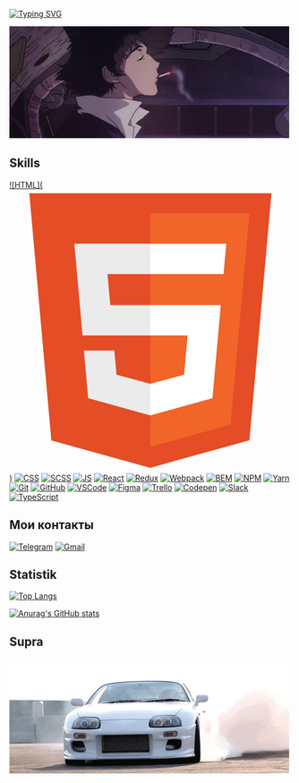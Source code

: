 

[![Typing SVG](https://readme-typing-svg.herokuapp.com?font=Roboto&duration=8000&pause=2000&color=F70000&center=true&vCenter=true&width=800&height=100&lines=Приветствую😊+на+своем+gitHub+профиле💥+Я+Junior+Frontend+Dev+из+Тирасполя🗾)](https://git.io/typing-svg)
 </br>
 
[![Header](https://github.com/424Nkita-Csharsfta4/424Nkita-Csharsfta4/blob/main/424Nkita-Csharsfta4-main/assets/1.gif)](https://vk.com/php1234python)

## Skills

[![HTML](<svg viewBox="0 0 128 128">
<path fill="#E44D26" d="M19.037 113.876L9.032 1.661h109.936l-10.016 112.198-45.019 12.48z"></path><path fill="#F16529" d="M64 116.8l36.378-10.086 8.559-95.878H64z"></path><path fill="#EBEBEB" d="M64 52.455H45.788L44.53 38.361H64V24.599H29.489l.33 3.692 3.382 37.927H64zm0 35.743l-.061.017-15.327-4.14-.979-10.975H33.816l1.928 21.609 28.193 7.826.063-.017z"></path><path fill="#fff" d="M63.952 52.455v13.763h16.947l-1.597 17.849-15.35 4.143v14.319l28.215-7.82.207-2.325 3.234-36.233.335-3.696h-3.708zm0-27.856v13.762h33.244l.276-3.092.628-6.978.329-3.692z"></path>
</svg>)](https://www.w3.org/html) [![CSS](./images/css.png)](https://www.w3schools.com/css/) [![SCSS](./images/scss.png)](https://sass-lang.com/) [![JS](./images/js.png)](https://developer.mozilla.org/en-US/docs/Web/JavaScript) [![React](./images/react.png)](https://reactjs.org/) [![Redux](./images/redux.png)](https://redux.js.org/) [![Webpack](./images/webpack.png)](https://webpack.js.org/) [![BEM](./images/bem.png)](https://ru.bem.info/) [![NPM](./images/npm.png)](https://www.npmjs.com/) [![Yarn](./images/yarn.png)](https://yarnpkg.com/) [![Git](./images/git.png)](https://git-scm.com/) [![GitHub](./images/github.png)](https://github.com/) [![VSCode](./images/vscode.png)](https://code.visualstudio.com/) [![Figma](./images/figma.png)](https://www.figma.com/) [![Trello](./images/trello.png)](https://trello.com) [![Codepen](./images/codepen.png)](https://codepen.io/) [![Slack](./images/slack.png)](https://slack.com/) [![TypeScript](./images/typescript.png)](https://www.typescriptlang.org/)

## Мои контакты

[![Telegram](https://img.shields.io/badge/Telegram-FFFFFF?style=plastic&logo=Telegram&logoColor=000000)](https://t.me/AndreyArkhipov11) [![Gmail](https://img.shields.io/badge/Gmail-FFFFFF?style=plastic&logo=Gmail&logoColor=FF0000)](mailto:arhipov0212@gmail.com)


## Statistik

[![Top Langs](https://github-readme-stats.vercel.app/api/top-langs/?username=anuraghazra&layout=compact)](https://github.com/anuraghazra/github-readme-stats)

[![Anurag's GitHub stats](https://github-readme-stats.vercel.app/api?username=anuraghazra)](https://github.com/anuraghazra/github-readme-stats&bg_color=DEG,COLOR1,COLOR2,COLOR3...COLOR10)



## Supra 
[![Footer](https://github.com/424Nkita-Csharsfta4/424Nkita-Csharsfta4/blob/main/assets/2.gif)](https://www.youtube.com/watch?v=H1OXCCpH_E4)

